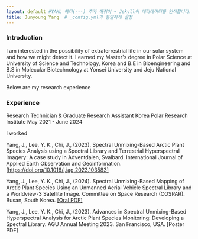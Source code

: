 ```yaml
---
layout: default #YAML 헤더(---) 추가 해줘야 → Jekyll이 메타데이터를 인식합니다.
title: Junyoung Yang  # _config.yml과 동일하게 설정
---
```


### Introduction

I am interested in the possibility of extraterrestrial life in our solar system and how we might detect it. I earned my Master's degree in Polar Science at University of Science and Technology, Korea and B.E in Bioengineering and B.S in Molecular Biotechnology at Yonsei University and Jeju National University.

Below are my research experience 

### Experience
Research Technician & Graduate Research Assistant
Korea Polar Research Institute 
May 2021 - June 2024

I worked

Yang, J., Lee, Y. K., Chi, J., (2023). Spectral Unmixing-Based Arctic Plant Species Analysis using a Spectral Library and Terrestrial Hyperspectral Imagery: A case study in Adventdalen, Svalbard. International Journal of Applied Earth Observation and Geoinformation. <a href="https://doi.org/10.1016/j.jag.2023.103583" target="_blank">[https://doi.org/10.1016/j.jag.2023.103583]</a>

Yang, J., Lee, Y. K., Chi, J., (2024). Spectral Unmixing-Based Mapping of Arctic Plant Species Using an Unmanned Aerial Vehicle Spectral Library and a Worldview-3 Satellite Image. Committee on Space Research (COSPAR). Busan, South Korea. <a href="/2024COSPAR_Presentation_20240718.pdf" target="_blank">[Oral PDF]</a>

Yang, J., Lee, Y. K., Chi, J., (2023). Advances in Spectral Unmixing-Based Hyperspectral Analysis for Arctic Plant Species Monitoring: Developing a Spectral Library. AGU Annual Meeting 2023. San Francisco, USA. [Poster PDF]



